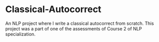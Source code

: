 # Classical-Autocorrect
An NLP project where I write a classical autocorrect from scratch. This project was a part of one of the assessments of Course 2 of NLP specialization.
